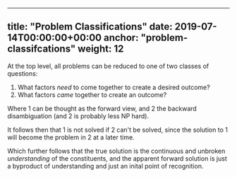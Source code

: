 

---
title: "Problem Classifications"
date: 2019-07-14T00:00:00+00:00
anchor: "problem-classifcations"
weight: 12
---

At the top level, all problems can be reduced to one of two classes of questions:

 1. What factors _need_ to come together to create a desired outcome?
 1. What factors _came_ together to create an outcome?

Where 1 can be thought as the forward view, and 2 the backward disambiguation (and 2 is probably less NP hard).

It follows then that 1 is not solved if 2 can't be solved, since the solution to 1 will become the problem in 2 at a later time.

Which further follows that the true solution is the continuous and unbroken _understanding_ of the constituents, and the apparent forward solution is just a byproduct of understanding and just an inital point of recognition. 
